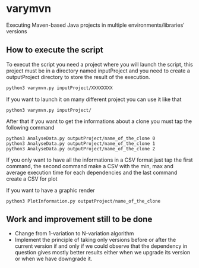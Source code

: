 # varymvn
Executing Maven-based Java projects in multiple environments/libraries' versions

## How to execute the script

To execut the script you need a project where you will launch the script, this project must be in a directory named inputProject and you need to create a outputProject directory to store the result of the execution.
  
```bash
python3 varymvn.py inputProject/XXXXXXXX
```

If you want to launch it on many different project you can use it like that

```
python3 varymvn.py inputProject/
```

After that if you want to get the informations about a clone you must tap the following command

```
python3 AnalyseData.py outputProject/name_of_the_clone 0
python3 AnalyseData.py outputProject/name_of_the_clone 1
python3 AnalyseData.py outputProject/name_of_the_clone 2
```

If you only want to have all the informations in a CSV format just tap the first command, the second command make a CSV with the min, max and average execution time for each dependencies and the last command create a CSV for plot

If you want to have a graphic render 

```
python3 PlotInformation.py outputProject/name_of_the_clone
```

## Work and improvement still to be done

- Change from 1-variation to N-variation algorithm
- Implement the principle of taking only versions before or after the current version if and only if we could observe that the dependency in question gives mostly better results either when we upgrade its version or when we have downgrade it.
